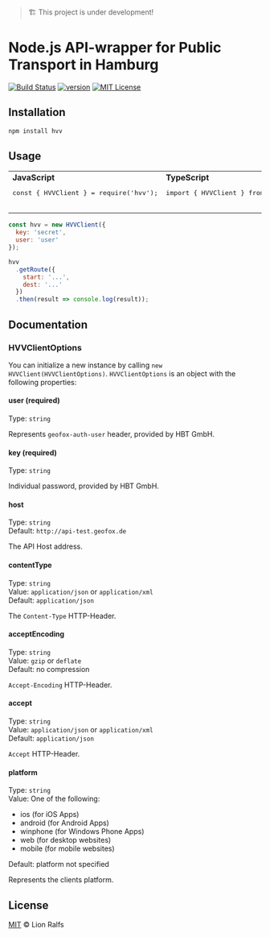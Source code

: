 > 🏗 This project is under development!

# Node.js API-wrapper for Public Transport in Hamburg

[![Build Status][build-badge]][build]
[![version][version-badge]][package]
[![MIT License][license-badge]][license]

## Installation

```bash
npm install hvv
```

## Usage

<table>
<tr>
<td>
  <b>JavaScript</b>
   <pre lang="js">
const { HVVClient } = require('hvv');
   </pre>
</td>
<td>
  <b>TypeScript</b>
  <pre lang="typescript">
import { HVVClient } from 'hvv';
  </pre>
</td>
</tr>
</table>

```js
const hvv = new HVVClient({
  key: 'secret',
  user: 'user'
});

hvv
  .getRoute({
    start: '...',
    dest: '...'
  })
  .then(result => console.log(result));
```

## Documentation

### HVVClientOptions

You can initialize a new instance by calling `new HVVClient(HVVClientOptions)`. `HVVClientOptions` is an object with the following properties:

#### user (required)

Type: `string`

Represents `geofox-auth-user` header, provided by HBT GmbH.

#### key (required)

Type: `string`

Individual password, provided by HBT GmbH.

#### host

Type: `string`<br>
Default: `http://api-test.geofox.de`

The API Host address.

#### contentType

Type: `string`<br>
Value: `application/json` or `application/xml`<br>
Default: `application/json`

The `Content-Type` HTTP-Header.

#### acceptEncoding

Type: `string`<br>
Value: `gzip` or `deflate`<br>
Default: no compression

`Accept-Encoding` HTTP-Header.

#### accept

Type: `string`<br>
Value: `application/json` or `application/xml`<br>
Default: `application/json`

`Accept` HTTP-Header.

#### platform

Type: `string`<br>
Value: One of the following:

* ios (for iOS Apps)
* android (for Android Apps)
* winphone (for Windows Phone Apps)
* web (for desktop websites)
* mobile (for mobile websites)

Default: platform not specified

Represents the clients platform.

## License

[MIT](LICENSE) © Lion Ralfs

[version-badge]: https://img.shields.io/npm/v/hvv.svg
[package]: https://www.npmjs.com/package/hvv
[license-badge]: https://img.shields.io/npm/l/hvv.svg
[license]: https://github.com/lionralfs/hvv/blob/master/LICENSE
[build]: https://travis-ci.org/lionralfs/hvv
[build-badge]: https://travis-ci.org/lionralfs/hvv.svg?branch=master
